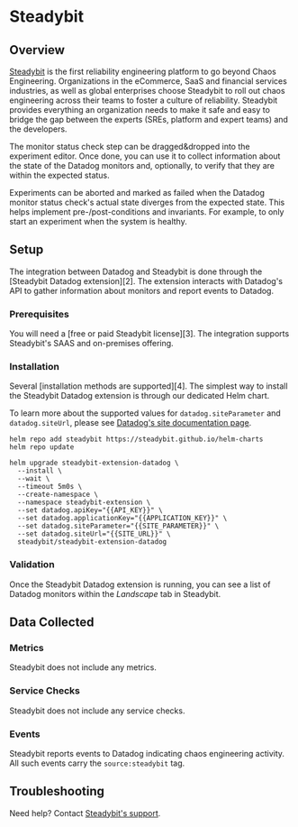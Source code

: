 # Steadybit

## Overview

[Steadybit](https://steadybit.com/) is the first reliability engineering platform to go beyond Chaos Engineering. Organizations in the eCommerce, SaaS and financial services industries, as well as global enterprises choose Steadybit to roll out chaos engineering across their teams to foster a culture of reliability. Steadybit provides everything an organization needs to make it safe and easy to bridge the gap between the experts (SREs, platform and expert teams) and the developers.

The monitor status check step can be dragged&dropped into the experiment editor. Once done, you can use it to collect information about the state of the Datadog monitors and, optionally, to verify that they are within the expected status.

Experiments can be aborted and marked as failed when the Datadog monitor status check's actual state diverges from the expected state. This helps implement pre-/post-conditions and invariants. For example, to only start an experiment when the system is healthy.


## Setup

The integration between Datadog and Steadybit is done through the [Steadybit Datadog extension][2]. The extension interacts with Datadog's API to gather information about monitors and report events to Datadog.

### Prerequisites

You will need a [free or paid Steadybit license][3]. The integration supports Steadybit's SAAS and on-premises offering.

### Installation

Several [installation methods are supported][4]. The simplest way to install the Steadybit Datadog extension is through our dedicated Helm chart.

To learn more about the supported values for `datadog.siteParameter` and `datadog.siteUrl`, please see [Datadog's site documentation page](https://docs.datadoghq.com/getting_started/site/#access-the-datadog-site).

```
helm repo add steadybit https://steadybit.github.io/helm-charts
helm repo update

helm upgrade steadybit-extension-datadog \
  --install \
  --wait \
  --timeout 5m0s \
  --create-namespace \
  --namespace steadybit-extension \
  --set datadog.apiKey="{{API_KEY}}" \
  --set datadog.applicationKey="{{APPLICATION_KEY}}" \
  --set datadog.siteParameter="{{SITE_PARAMETER}}" \
  --set datadog.siteUrl="{{SITE_URL}}" \
  steadybit/steadybit-extension-datadog
```

### Validation

Once the Steadybit Datadog extension is running, you can see a list of Datadog monitors within the *Landscape* tab in Steadybit.

## Data Collected

### Metrics

Steadybit does not include any metrics.

### Service Checks

Steadybit does not include any service checks.

### Events

Steadybit reports events to Datadog indicating chaos engineering activity. All such events carry the `source:steadybit` tag.

## Troubleshooting

Need help? Contact [Steadybit's support](mailto:support@steadybit.com).
